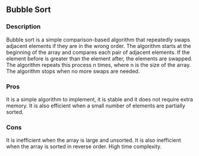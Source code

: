 ## Bubble Sort

### Description
Bubble sort is a simple comparison-based algorithm that repeatedly swaps adjacent elements if they are in the wrong order. The algorithm starts at the beginning of the array and compares each pair of adjacent elements. If the element before is greater than the element after, the elements are swapped. The algorithm repeats this process n times, where n is the size of the array. The algorithm stops when no more swaps are needed.

### Pros
It is a simple algorithm to implement, it is stable and it does not require extra memory. It is also efficient when a small number of elements are partially sorted.

### Cons
It is inefficient when the array is large and unsorted. It is also inefficient when the array is sorted in reverse order. High time complexity.
